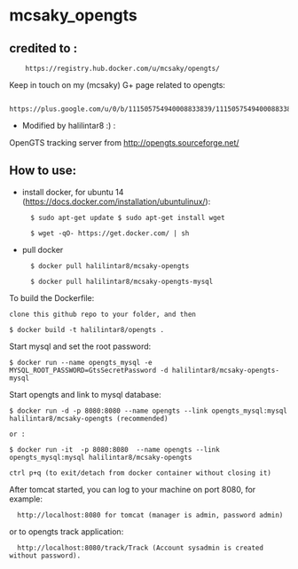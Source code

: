 # mcsaky_opengts

## credited to : 

        https://registry.hub.docker.com/u/mcsaky/opengts/

Keep in touch on my (mcsaky) G+ page related to opengts: 

        https://plus.google.com/u/0/b/111505754940008833839/111505754940008833839/posts


- Modified by halilintar8 :) :

OpenGTS tracking server from 
        http://opengts.sourceforge.net/


## How to use:

- install docker, for ubuntu 14 (https://docs.docker.com/installation/ubuntulinux/):

        $ sudo apt-get update $ sudo apt-get install wget

        $ wget -qO- https://get.docker.com/ | sh

- pull docker

        $ docker pull halilintar8/mcsaky-opengts

        $ docker pull halilintar8/mcsaky-opengts-mysql


To build the Dockerfile:

    clone this github repo to your folder, and then

    $ docker build -t halilintar8/opengts .


Start mysql and set the root password:

    $ docker run --name opengts_mysql -e MYSQL_ROOT_PASSWORD=GtsSecretPassword -d halilintar8/mcsaky-opengts-mysql

Start opengts and link to mysql database:

    $ docker run -d -p 8080:8080 --name opengts --link opengts_mysql:mysql halilintar8/mcsaky-opengts (recommended)
    
    or :

    $ docker run -it  -p 8080:8080  --name opengts --link opengts_mysql:mysql halilintar8/mcsaky-opengts

    ctrl p+q (to exit/detach from docker container without closing it)


After tomcat started, you can log to your machine on port 8080, for example:

      http://localhost:8080 for tomcat (manager is admin, password admin)

or to opengts track application:

      http://localhost:8080/track/Track (Account sysadmin is created without password).


